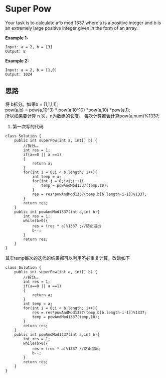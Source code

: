# Super Pow
Your task is to calculate a^b mod 1337 where a is a positive integer and b is an extremely large positive integer given in the form of an array.

**Example 1:**
```
Input: a = 2, b = [3]
Output: 8
```

**Example 2:**
```
Input: a = 2, b = [1,0]
Output: 1024
```

## 思路
将 b拆分。如果b = [1,1,1,1];<br>
pow(a,b) = pow(a,10^3) * pow(a,10^10) *pow(a,10) *pow(a,1);<br>
所以如果要计算 n 次，n为数组的长度。
每次计算都会计算pow(a,num)%1337;

1. 第一次写的代码
```
class Solution {
    public int superPow(int a, int[] b) {
        //拆分。。
        int res = 1;
        if(a==0 || a ==1)
        {
            return a;
        }
        for(int i = 0;i < b.length; i++){
            int temp = a;
            for(int j = 0;j<i;j++){
                temp = powAndMod1337(temp,10);
            }
            res = res*powAndMod1337(temp,b[b.length-i-1])%1337;
        }
        return res;
    }
    public int powAndMod1337(int a,int b){
        int res = 1;    
        while(b>0){
            res = (res * a)%1337 ;//防止溢出
            b--;            
        }      
        return res;
    }
}
```
其实temp每次的迭代的结果都可以利用不必重复计算，改动如下
```
class Solution {
    public int superPow(int a, int[] b) {
        //拆分。。
        int res = 1;
        if(a==0 || a ==1)
        {
            return a;
        }
        int temp = a;
        for(int i = 0;i < b.length; i++){
            res = res*powAndMod1337(temp,b[b.length-i-1])%1337;
            temp = powAndMod1337(temp,10);
        }
        return res;
    }
    public int powAndMod1337(int a,int b){
        int res = 1;    
        while(b>0){
            res = (res * a)%1337 //防止溢出;
            b--;            
        }      
        return res;
    }
}
```